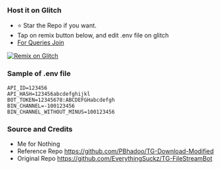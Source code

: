 ### Host it on Glitch
* ⭐ Star the Repo if you want.
* Tap on remix button below, and edit .env file on glitch
* [For Queries Join ](https://the_ssc_chat.t.me)

[![Remix on Glitch](https://cdn.glitch.com/2703baf2-b643-4da7-ab91-7ee2a2d00b5b%2Fremix-button.svg)](https://glitch.com/edit/#!/import/github/pr13260/TGFilesStream-glitch)

### Sample of .env file
```
API_ID=123456
API_HASH=123456abcdefghijkl
BOT_TOKEN=12345678:ABCDEFGHabcdefgh
BIN_CHANNEL=-100123456
BIN_CHANNEL_WITHOUT_MINUS=100123456
```

### Source and Credits

* Me for Nothing
* Reference Repo https://github.com/PBhadoo/TG-Download-Modified
* Original Repo https://github.com/EverythingSuckz/TG-FileStreamBot
